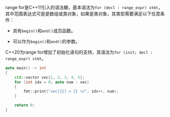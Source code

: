 range for是C++11引入的语法糖，基本语法为`for (decl : range_expr) stmt`，其中范围表达式可是是数组或类对象，如果是类对象，其类型需要满足以下任意条件：

* 具有`begin()`和`end()`成员函数。

* 可以作为`begin()`和`end()`的参数。

C++20为range for增加了初始化语句的支持，其语法为`for (init; decl : range_expr) stmt`。

```cpp
auto main() -> int
{
    std::vector vec{1, 2, 3, 4, 5};
    for (int idx = 0; auto num : vec)
    {
        fmt::print("vec[{}] = {} \n", idx++, num);
    }

    return 0;
}
```

